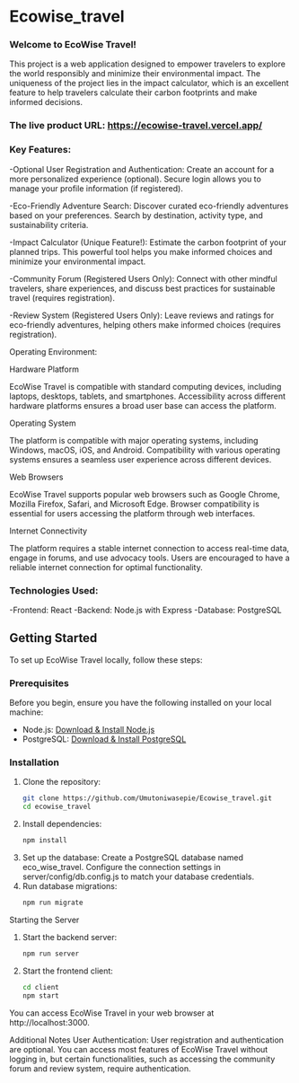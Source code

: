 # Ecowise_travel

### Welcome to EcoWise Travel!

This project is a web application designed to empower travelers to explore the world responsibly and minimize their environmental impact.
The uniqueness of the project lies in the impact calculator, which is an excellent feature to help travelers calculate their carbon footprints and make informed decisions.

### The live product URL: https://ecowise-travel.vercel.app/

### Key Features:

-Optional User Registration and Authentication: Create an account for a more personalized experience (optional). Secure login allows you to manage your profile information (if registered).

-Eco-Friendly Adventure Search: Discover curated eco-friendly adventures based on your preferences. Search by destination, activity type, and sustainability criteria.

-Impact Calculator (Unique Feature!): Estimate the carbon footprint of your planned trips. This powerful tool helps you make informed choices and minimize your environmental impact.

-Community Forum (Registered Users Only): Connect with other mindful travelers, share experiences, and discuss best practices for sustainable travel (requires registration).

-Review System (Registered Users Only): Leave reviews and ratings for eco-friendly adventures, helping others make informed choices (requires registration).

Operating Environment:

Hardware Platform

EcoWise Travel is compatible with standard computing devices, including laptops, desktops, tablets, and smartphones.
Accessibility across different hardware platforms ensures a broad user base can access the platform.

Operating System

The platform is compatible with major operating systems, including Windows, macOS, iOS, and Android.
Compatibility with various operating systems ensures a seamless user experience across different devices.

Web Browsers

EcoWise Travel supports popular web browsers such as Google Chrome, Mozilla Firefox, Safari, and Microsoft Edge.
Browser compatibility is essential for users accessing the platform through web interfaces.

Internet Connectivity

The platform requires a stable internet connection to access real-time data, engage in forums, and use advocacy tools.
Users are encouraged to have a reliable internet connection for optimal functionality.

### Technologies Used:

-Frontend: React
-Backend: Node.js with Express
-Database: PostgreSQL

## Getting Started

To set up EcoWise Travel locally, follow these steps:

### Prerequisites
Before you begin, ensure you have the following installed on your local machine:

- Node.js: [Download & Install Node.js](https://nodejs.org)
- PostgreSQL: [Download & Install PostgreSQL](https://www.postgresql.org/download/)

### Installation

1. Clone the repository:
   ```bash
   git clone https://github.com/Umutoniwasepie/Ecowise_travel.git
   cd ecowise_travel
2. Install dependencies:
   ```bash
   npm install
3. Set up the database:
   Create a PostgreSQL database named eco_wise_travel.
   Configure the connection settings in server/config/db.config.js to match your database credentials.
4. Run database migrations:
   ```bash
   npm run migrate

Starting the Server
1. Start the backend server:
   ```bash
   npm run server
2. Start the frontend client:
   ```bash
   cd client
   npm start
   
  You can access EcoWise Travel in your web browser at http://localhost:3000.

Additional Notes
User Authentication: User registration and authentication are optional. You can access most features of EcoWise Travel without logging in, but certain functionalities, such as accessing the community forum and review system, require authentication.
